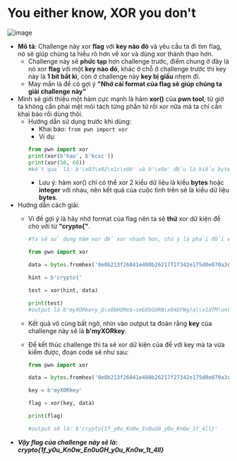# You either know, XOR you don't
![image](https://github.com/MrBanhMi/CRYPTOHACK/assets/155632468/a906057f-e919-400e-9bdf-dc88596b329c)

- **Mô tả**: Challenge này xor **flag** với **key nào đó** và yêu cầu ta đi tìm flag, nó sẽ giúp chúng ta hiểu rõ hơn về xor và dùng xor thành thạo hơn.
    - Challenge này sẽ **phức tạp** hơn challenge trước, điểm chung ở đây là nó xor **flag** với một **key nào đó**, khác ở chỗ ở challenge trước thì key này là **1 bit bất kì**, còn ở challenge này **key bị giấu** nhẹm đi.
    -  May mắn là đề có gợi ý **"Nhớ cái format của flag sẽ giúp chúng ta giải challenge này"**
- Mình sẽ giới thiệu một hàm cực mạnh là hàm **xor()** của **pwn tool**, từ giờ ta không cần phải mệt mỏi tách từng phần tử rồi xor nữa mà ta chỉ cần khai báo rồi dùng thôi.
    - Hướng dẫn sử dụng trước khi dùng: 
        - Khai báo: `from pwn import xor`
        - Ví dụ: 
        ```python
        from pwn import xor
        print(xor(b'hao', b'kcsc'))
        print(xor(50, 60))
        #kết quả là: b'\x03\x02\x1c\x0b' và b'\x0e' đều là kiểu bytes
        ```
        - Lưu ý: hàm xor() chỉ có thể xor 2 kiểu dữ liệu là kiểu **bytes** hoặc **integer** với nhau, nên kết quả của cuộc tình trên sẽ là kiểu dữ liệu **bytes**.
- Hướng dẫn cách giải:
    - Vì đề gợi ý là hãy nhớ format của flag nên ta sẽ **thử** xor dữ kiện đề cho với từ **"crypto{"**.
        
        ```python
        #Ta sẽ sử dụng hàm xor để xor nhanh hơn, chú ý là phải đổi về kiểu bytes trước khi xor
        
        from pwn import xor

        data = bytes.fromhex('0e0b213f26041e480b26217f27342e175d0e070a3c5b103e2526217f27342e175d0e077e263451150104')

        hint = b'crypto{'

        test = xor(hint, data)
        
        print(test)
        #output là b'myXORke+y_Q\x0bHOMe$~seG8bGURN\x04DFWg)a|\x1dTM!an\x7f'
        ```
    - Kết quả vô cùng bất ngờ, nhìn vào output ta đoán rằng **key** của challenge này sẽ là **b'myXORkey**.
    - Để kết thúc challenge thì ta sẽ xor dữ kiện của đề với key mà ta vừa kiếm được, đoạn code sẽ như sau:
        ```python
        from pwn import xor

        data = bytes.fromhex('0e0b213f26041e480b26217f27342e175d0e070a3c5b103e2526217f27342e175d0e077e263451150104')

        key = b'myXORkey'

        flag = xor(key, data)

        print(flag)
        
        #output sẽ là: b'crypto{1f_y0u_Kn0w_En0uGH_y0u_Kn0w_1t_4ll}'
        
- ***Vậy flag của challenge này sẽ là: crypto{1f_y0u_Kn0w_En0uGH_y0u_Kn0w_1t_4ll}***

